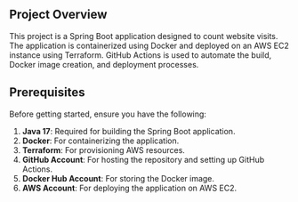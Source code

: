 ## Project Overview

This project is a Spring Boot application designed to count website visits. The application is containerized using Docker and deployed on an AWS EC2 instance using Terraform. GitHub Actions is used to automate the build, Docker image creation, and deployment processes.

## Prerequisites

Before getting started, ensure you have the following:

1. **Java 17**: Required for building the Spring Boot application.
2. **Docker**: For containerizing the application.
3. **Terraform**: For provisioning AWS resources.
4. **GitHub Account**: For hosting the repository and setting up GitHub Actions.
5. **Docker Hub Account**: For storing the Docker image.
6. **AWS Account**: For deploying the application on AWS EC2.

